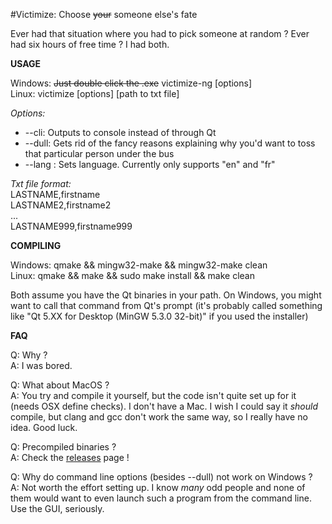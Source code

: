 #Victimize: Choose ~~your~~ someone else's fate

Ever had that situation where you had to pick someone at random ? Ever had six hours of free time ? I had both.

**USAGE**

Windows: ~~Just double click the .exe~~ victimize-ng [options]  
Linux: victimize [options] [path to txt file]

*Options:*  
- --cli: Outputs to console instead of through Qt
- --dull: Gets rid of the fancy reasons explaining why you'd want to toss that particular person under the bus
- --lang <language code>: Sets language. Currently only supports "en" and "fr"

*Txt file format:*  
LASTNAME,firstname  
LASTNAME2,firstname2  
...  
LASTNAME999,firstname999

**COMPILING**

Windows: qmake && mingw32-make && mingw32-make clean  
Linux: qmake && make && sudo make install && make clean

Both assume you have the Qt binaries in your path. On Windows, you might want to call that command from Qt's prompt (it's probably called something like "Qt 5.XX for Desktop (MinGW 5.3.0 32-bit)" if you used the installer)

**FAQ**

Q: Why ?  
A: I was bored.

Q: What about MacOS ?  
A: You try and compile it yourself, but the code isn't quite set up for it (needs OSX define checks). I don't have a Mac. I wish I could say it *should* compile, but clang and gcc don't work the same way, so I really have no idea. Good luck.

Q: Precompiled binaries ?  
A: Check the [releases](https://github.com/bad64/victimize-ng/releases) page !

Q: Why do command line options (besides --dull) not work on Windows ?  
A: Not worth the effort setting up. I know *many* odd people and none of them would want to even launch such a program from the command line. Use the GUI, seriously.
